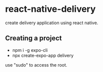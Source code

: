 # react-native-delivery
create delivery application using react native.

## Creating a project
- npm i -g expo-cli      
- npx create-expo-app delivery

use "sudo" to access the root.
